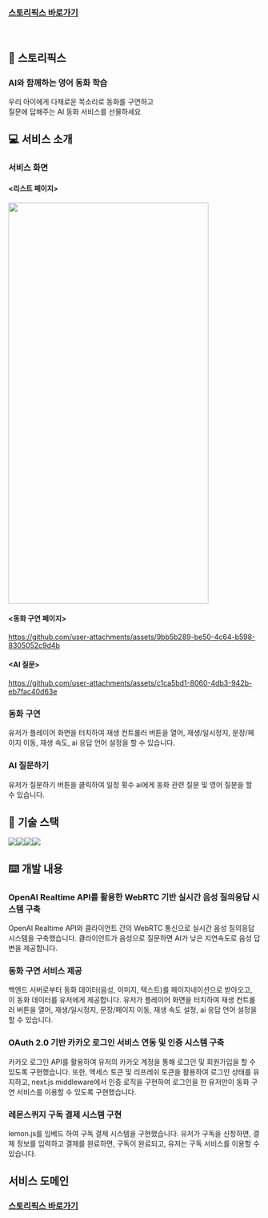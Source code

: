 ### [스토리픽스 바로가기](https://storypix.spartastudio.app/list)
<br/>

## 🍳 스토리픽스
### AI와 함께하는 영어 동화 학습
<div>우리 아이에게 다채로운 목소리로 동화를 구연하고 <br /> 질문에 답해주는 AI 동화 서비스를 선물하세요</div>


## 💻 서비스 소개

### 서비스 화면

#### <리스트 페이지>
<img src="https://github.com/user-attachments/assets/2c8f60e1-1386-411c-9824-90491e94aab8" width="400" height="800"/>

#### <동화 구연 페이지>
https://github.com/user-attachments/assets/9bb5b289-be50-4c64-b598-8305052c9d4b

#### <AI 질문>
https://github.com/user-attachments/assets/c1ca5bd1-8060-4db3-942b-eb7fac40d63e




### 동화 구연

유저가 플레이어 화면을 터치하여 재생 컨트롤러 버튼을 열어, 재생/일시정지, 문장/페이지 이동, 재생 속도, ai 응답 언어 설정을 할 수 있습니다.

### AI 질문하기

유저가 질문하기 버튼을 클릭하여 일정 횟수 ai에게 동화 관련 질문 및 영어 질문을 할 수 있습니다.

## 🔨 기술 스택

<div style="display: flex;">
<img src="https://img.shields.io/badge/Next.js-000000?style=for-the-badge&logo=nextdotjs&logoColor=white" />
<img src="https://img.shields.io/badge/TypeScript-3178C6?style=for-the-badge&logo=typescript&logoColor=white" />
<img src="https://img.shields.io/badge/zustand-orange?style=for-the-badge&logo=zustand&logoColor=white">
<img src="https://img.shields.io/badge/Tailwind%20CSS-38B2AC?style=for-the-badge&logo=tailwind-css&logoColor=white" />
</div>


## ⌨️ 개발 내용

### OpenAI Realtime API를 활용한 WebRTC 기반 실시간 음성 질의응답 시스템 구축

OpenAI Realtime API와 클라이언트 간의 WebRTC 통신으로 실시간 음성 질의응답 시스템을 구축했습니다. 클라이언트가 음성으로 질문하면 AI가 낮은 지연속도로 음성 답변을 제공합니다.

### 동화 구연 서비스 제공

 백엔드 서버로부터 동화 데이터(음성, 이미지, 텍스트)를 페이지네이션으로 받아오고, 이 동화 데이터를 유저에게 제공합니다. 유저가 플레이어 화면을 터치하여 재생 컨트롤러 버튼을 열어, 재생/일시정지, 문장/페이지 이동, 재생 속도 설정, ai 응답 언어 설정을 할 수 있습니다.

### OAuth 2.0 기반 카카오 로그인 서비스 연동 및 인증 시스템 구축

카카오 로그인 API를 활용하여 유저의 카카오 계정을 통해 로그인 및 회원가입을 할 수 있도록 구현했습니다. 또한, 액세스 토큰 및 리프레쉬 토큰을 활용하여 로그인 상태를 유지하고, next.js middleware에서 인증 로직을 구현하여 로그인을 한 유저만이 동화 구연 서비스를 이용할 수 있도록 구현했습니다.

### 레몬스퀴지 구독 결제 시스템 구현

lemon.js를 임베드 하여 구독 결제 시스템을 구현했습니다. 유저가 구독을 신청하면, 결제 정보를 입력하고 결제를 완료하면, 구독이 완료되고, 유저는 구독 서비스를 이용할 수 있습니다.


## 서비스 도메인

### [스토리픽스 바로가기](https://storypix.spartastudio.app)
